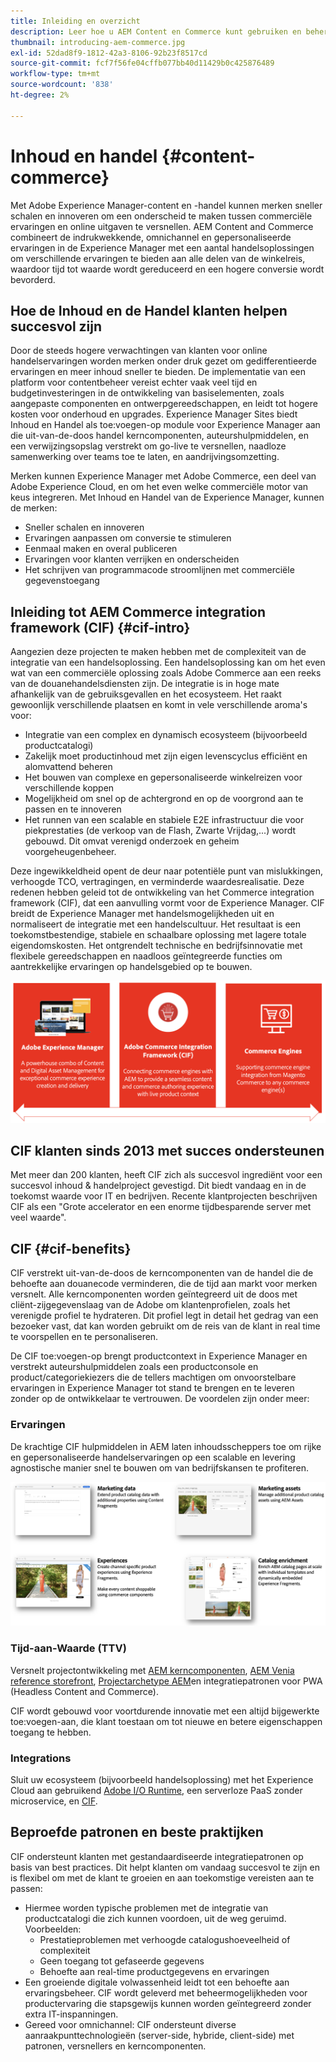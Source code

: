 ```yaml
---
title: Inleiding en overzicht
description: Leer hoe u AEM Content en Commerce kunt gebruiken en beheren met handige artikelen over integratie, en hoe u kunt beginnen met AEM Storefront.
thumbnail: introducing-aem-commerce.jpg
exl-id: 52dad8f9-1812-42a3-8106-92b23f8517cd
source-git-commit: fcf7f56fe04cffb077bb40d11429b0c425876489
workflow-type: tm+mt
source-wordcount: '838'
ht-degree: 2%

---
```



# Inhoud en handel {#content-commerce}

Met Adobe Experience Manager-content en -handel kunnen merken sneller schalen en innoveren om een onderscheid te maken tussen commerciële ervaringen en online uitgaven te versnellen. AEM Content and Commerce combineert de indrukwekkende, omnichannel en gepersonaliseerde ervaringen in de Experience Manager met een aantal handelsoplossingen om verschillende ervaringen te bieden aan alle delen van de winkelreis, waardoor tijd tot waarde wordt gereduceerd en een hogere conversie wordt bevorderd.

## Hoe de Inhoud en de Handel klanten helpen succesvol zijn

Door de steeds hogere verwachtingen van klanten voor online handelservaringen worden merken onder druk gezet om gedifferentieerde ervaringen en meer inhoud sneller te bieden. De implementatie van een platform voor contentbeheer vereist echter vaak veel tijd en budgetinvesteringen in de ontwikkeling van basiselementen, zoals aangepaste componenten en ontwerpgereedschappen, en leidt tot hogere kosten voor onderhoud en upgrades. Experience Manager Sites biedt Inhoud en Handel als toe:voegen-op module voor Experience Manager aan die uit-van-de-doos handel kerncomponenten, auteurshulpmiddelen, en een verwijzingsopslag verstrekt om go-live te versnellen, naadloze samenwerking over teams toe te laten, en aandrijvingsomzetting.

Merken kunnen Experience Manager met Adobe Commerce, een deel van Adobe Experience Cloud, en om het even welke commerciële motor van keus integreren. Met Inhoud en Handel van de Experience Manager, kunnen de merken:

* Sneller schalen en innoveren
* Ervaringen aanpassen om conversie te stimuleren
* Eenmaal maken en overal publiceren
* Ervaringen voor klanten verrijken en onderscheiden
* Het schrijven van programmacode stroomlijnen met commerciële gegevenstoegang

## Inleiding tot AEM Commerce integration framework (CIF) {#cif-intro}

Aangezien deze projecten te maken hebben met de complexiteit van de integratie van een handelsoplossing. Een handelsoplossing kan om het even wat van een commerciële oplossing zoals Adobe Commerce aan een reeks van de douanehandelsdiensten zijn. De integratie is in hoge mate afhankelijk van de gebruiksgevallen en het ecosysteem. Het raakt gewoonlijk verschillende plaatsen en komt in vele verschillende aroma&#39;s voor:

* Integratie van een complex en dynamisch ecosysteem (bijvoorbeeld productcatalogi)
* Zakelijk moet productinhoud met zijn eigen levenscyclus efficiënt en alomvattend beheren
* Het bouwen van complexe en gepersonaliseerde winkelreizen voor verschillende koppen
* Mogelijkheid om snel op de achtergrond en op de voorgrond aan te passen en te innoveren
* Het runnen van een scalable en stabiele E2E infrastructuur die voor piekprestaties (de verkoop van de Flash, Zwarte Vrijdag,...) wordt gebouwd. Dit omvat verenigd onderzoek en geheim voorgeheugenbeheer.

Deze ingewikkeldheid opent de deur naar potentiële punt van mislukkingen, verhoogde TCO, vertragingen, en verminderde waardesrealisatie. Deze redenen hebben geleid tot de ontwikkeling van het Commerce integration framework (CIF), dat een aanvulling vormt voor de Experience Manager. CIF breidt de Experience Manager met handelsmogelijkheden uit en normaliseert de integratie met een handelscultuur. Het resultaat is een toekomstbestendige, stabiele en schaalbare oplossing met lagere totale eigendomskosten. Het ontgrendelt technische en bedrijfsinnovatie met flexibele gereedschappen en naadloos geïntegreerde functies om aantrekkelijke ervaringen op handelsgebied op te bouwen.

![CIF Elements](./assets/CIF/CIF_Overview.png)

## CIF klanten sinds 2013 met succes ondersteunen

Met meer dan 200 klanten, heeft CIF zich als succesvol ingrediënt voor een succesvol inhoud &amp; handelproject gevestigd. Dit biedt vandaag en in de toekomst waarde voor IT en bedrijven. Recente klantprojecten beschrijven CIF als een &quot;Grote accelerator en een enorme tijdbesparende server met veel waarde&quot;.

## CIF {#cif-benefits}

CIF verstrekt uit-van-de-doos de kerncomponenten van de handel die de behoefte aan douanecode verminderen, die de tijd aan markt voor merken versnelt. Alle kerncomponenten worden geïntegreerd uit de doos met cliënt-zijgegevenslaag van de Adobe om klantenprofielen, zoals het verenigde profiel te hydrateren. Dit profiel legt in detail het gedrag van een bezoeker vast, dat kan worden gebruikt om de reis van de klant in real time te voorspellen en te personaliseren.

De CIF toe:voegen-op brengt productcontext in Experience Manager en verstrekt auteurshulpmiddelen zoals een productconsole en product/categoriekiezers die de tellers machtigen om onvoorstelbare ervaringen in Experience Manager tot stand te brengen en te leveren zonder op de ontwikkelaar te vertrouwen. De voordelen zijn onder meer:

### Ervaringen

De krachtige CIF hulpmiddelen in AEM laten inhoudsscheppers toe om rijke en gepersonaliseerde handelservaringen op een scalable en levering agnostische manier snel te bouwen om van bedrijfskansen te profiteren.

![CIF Elements](./assets/CIF/CIF_Product_Experience_Management.png)

### Tijd-aan-Waarde (TTV)

Versnelt projectontwikkeling met [AEM kerncomponenten](https://www.aemcomponents.dev/), [AEM Venia reference storefront](https://github.com/adobe/aem-cif-guides-venia), [Projectarchetype AEM](https://experienceleague.adobe.com/docs/experience-manager-core-components/using/developing/archetype/overview.html)en integratiepatronen voor PWA (Headless Content and Commerce).

CIF wordt gebouwd voor voortdurende innovatie met een altijd bijgewerkte toe:voegen-aan, die klant toestaan om tot nieuwe en betere eigenschappen toegang te hebben.

### Integrations

Sluit uw ecosysteem (bijvoorbeeld handelsoplossing) met het Experience Cloud aan gebruikend  [Adobe I/O Runtime](https://www.adobe.io/apis/experienceplatform/runtime.html), een serverloze PaaS zonder microservice, en [CIF](https://github.com/adobe/commerce-cif-graphql-integration-reference).

## Beproefde patronen en beste praktijken

CIF ondersteunt klanten met gestandaardiseerde integratiepatronen op basis van best practices. Dit helpt klanten om vandaag succesvol te zijn en is flexibel om met de klant te groeien en aan toekomstige vereisten aan te passen:

* Hiermee worden typische problemen met de integratie van productcatalogi die zich kunnen voordoen, uit de weg geruimd. Voorbeelden:
   * Prestatieproblemen met verhoogde catalogushoeveelheid of complexiteit
   * Geen toegang tot gefaseerde gegevens
   * Behoefte aan real-time productgegevens en ervaringen
* Een groeiende digitale volwassenheid leidt tot een behoefte aan ervaringsbeheer. CIF wordt geleverd met beheermogelijkheden voor productervaring die stapsgewijs kunnen worden geïntegreerd zonder extra IT-inspanningen.
* Gereed voor omnichannel: CIF ondersteunt diverse aanraakpunttechnologieën (server-side, hybride, client-side) met patronen, versnellers en kerncomponenten.
